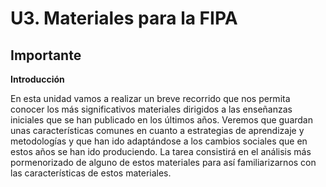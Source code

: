 
# U3. Materiales para la FIPA

## Importante

**Introducción**

En esta unidad vamos a realizar un breve recorrido que nos permita conocer los más significativos materiales dirigidos a las enseñanzas iniciales que se han publicado en los últimos años. Veremos que guardan unas características comunes en cuanto a estrategias de aprendizaje y metodologías y que han ido adaptándose a los cambios sociales que en estos años se han ido produciendo. La tarea consistirá en el análisis más pormenorizado de alguno de estos materiales para así familiarizarnos con las características de estos materiales.
